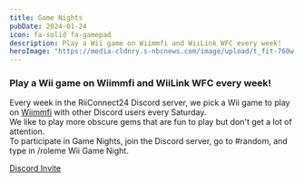 ```yaml
---
title: Game Nights
pubDate: 2024-01-24
icon: fa-solid fa-gamepad
description: Play a Wii game on Wiimmfi and WiiLink WFC every week!
heroImage: "https://media-cldnry.s-nbcnews.com/image/upload/t_fit-760w,f_auto,q_auto:best/msnbc/Components/ArtAndPhoto-Fronts/TECH/080502/080502-tec-marioKart-524p.jpg"
---
```


### Play a Wii game on Wiimmfi and WiiLink WFC every week!


Every week in the RiiConnect24 Discord server, we pick a Wii game to play on <a href="https://wiimmfi.de/">Wiimmfi</a> with other Discord users every Saturday.
<br>
We like to play more obscure gems that are fun to play but don't get a lot of attention.
<br>
To participate in Game Nights, join the Discord server, go to #random, and type in /roleme Wii Game Night.


<a href="https://discord.gg/wiilink" class="btn btn-primary" id="download-button"><i class="fa-brands fa-discord"></i> Discord Invite</a>

</div>
